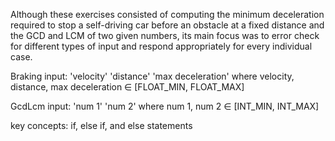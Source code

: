 Although these exercises consisted of computing the minimum deceleration required to stop a self-driving car before an obstacle at a fixed distance and the GCD and LCM of two given numbers, its main focus was to error check for different types of input and respond appropriately for every individual case.

Braking input: 'velocity' 'distance' 'max deceleration' where velocity, distance, max deceleration ∈ [FLOAT_MIN, FLOAT_MAX]

GcdLcm input: 'num 1'  'num 2' where num 1, num 2 ∈ [INT_MIN, INT_MAX]

key concepts: if, else if, and else statements
